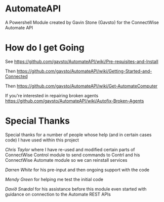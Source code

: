 # AutomateAPI
A Powershell Module created by Gavin Stone (Gavsto) for the ConnectWise Automate API

# How do I get Going
See https://github.com/gavsto/AutomateAPI/wiki/Pre-requisites-and-Install

Then https://github.com/gavsto/AutomateAPI/wiki/Getting-Started-and-Connected

Then https://github.com/gavsto/AutomateAPI/wiki/Get-AutomateComputer

If you're interested in repairing broken agents https://github.com/gavsto/AutomateAPI/wiki/Autofix-Broken-Agents

# Special Thanks
Special thanks for a number of people whose help (and in certain cases code) I have used within this project

*Chris Taylor* where I have re-used and modified certain parts of ConnectWise Control module to send commands to Contrl and his ConnectWise Automate module so we can reinstall services

*Darren White* for his pre-input and then ongoing support with the code

*Mendy Green* for helping me test the initial code

*Davíð Snædal* for his assistance before this module even started with guidance on connection to the Automate REST APIs

